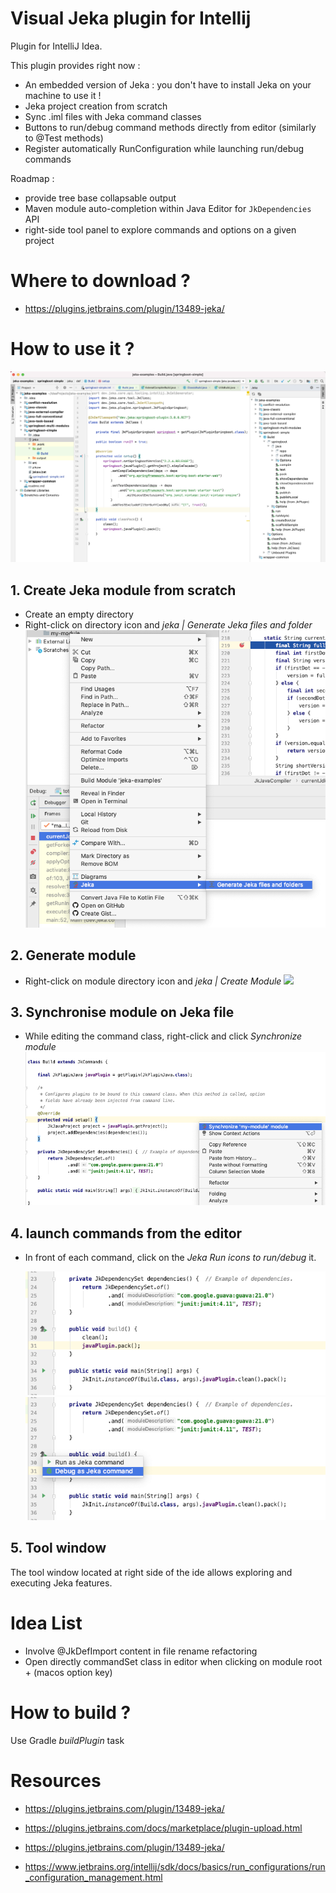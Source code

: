# Visual Jeka plugin for Intellij

Plugin for IntelliJ Idea.

This plugin provides right now :

* An embedded version of Jeka : you don't have to install Jeka on your machine to use it !
* Jeka project creation from scratch
* Sync .iml files with Jeka command classes
* Buttons to run/debug command methods directly from editor (similarly to @Test methods)
* Register automatically RunConfiguration while launching run/debug commands

Roadmap : 
* provide tree base collapsable output
* Maven module auto-completion within Java Editor for `JkDependencies` API
* right-side tool panel to explore commands and options on a given project
 

# Where to download ?

* https://plugins.jetbrains.com/plugin/13489-jeka/

# How to use it ?

<img src="media/ide.png"/>

## 1. Create Jeka module from scratch
* Create an empty directory
* Right-click on directory icon and _jeka | Generate Jeka files and folder_ <img src="media/scaffold-menu.png"/>

## 2. Generate module
* Right-click on module directory icon and _jeka | Create Module_ <img src="media/create-moldule.png"/>
  
## 3. Synchronise module on Jeka file
* While editing the command class, right-click and click _Synchronize module_ <img src="media/editor-popup.png"/>
  
## 4. launch commands from the editor
* In front of each command, click on the _Jeka Run icons to run/debug_ it.

   <img src="media/gutter1.png"/> <img src="media/gutter2.png"/>

## 5. Tool window

The tool window located at right side of the ide allows exploring and executing Jeka features.
   
# Idea List
* Involve @JkDefImport content in file rename refactoring
* Open directly commandSet class in editor when clicking on module root + (macos option key) 
   
# How to build ?

Use Gradle _buildPlugin_ task
  
# Resources 

* https://plugins.jetbrains.com/plugin/13489-jeka/

* https://plugins.jetbrains.com/docs/marketplace/plugin-upload.html

* https://plugins.jetbrains.com/plugin/13489-jeka/

* https://www.jetbrains.org/intellij/sdk/docs/basics/run_configurations/run_configuration_management.html
   

 
